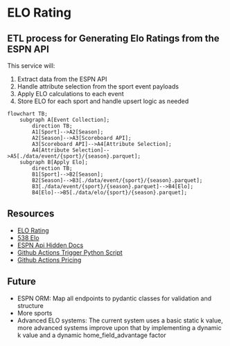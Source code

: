 # ELO Rating

## ETL process for Generating Elo Ratings from the ESPN API

This service will:
1. Extract data from the ESPN API
2. Handle attribute selection from the sport event payloads
3. Apply ELO calculations to each event
4. Store ELO for each sport and handle upsert logic as needed

```mermaid
flowchart TB;
    subgraph A[Event Collection];
        direction TB;
        A1[Sport]-->A2[Season];
        A2[Season]-->A3[Scoreboard API];
        A3[Scoreboard API]-->A4[Attribute Selection];
        A4[Attribute Selection]-->A5[./data/event/{sport}/{season}.parquet];
    subgraph B[Apply Elo];
        direction TB;
        B1[Sport]-->B2[Season];
        B2[Season]-->B3[./data/event/{sport}/{season}.parquet];
        B3[./data/event/{sport}/{season}.parquet]-->B4[Elo];
        B4[Elo]-->B5[./data/elo/{sport}/{season}.parquet];
```

## Resources
- [ELO Rating](https://en.wikipedia.org/wiki/Elo_rating_system)
- [538 Elo](https://github.com/fivethirtyeight/nfl-elo-game/tree/master)
- [ESPN Api Hidden Docs](https://gist.github.com/nntrn/ee26cb2a0716de0947a0a4e9a157bc1c)
- [Github Actions Trigger Python Script](https://canovasjm.netlify.app/2020/11/29/github-actions-run-a-python-script-on-schedule-and-commit-changes/)
- [Github Actions Pricing](https://docs.github.com/en/billing/managing-billing-for-github-actions/about-billing-for-github-actions)

## Future
- ESPN ORM: Map all endpoints to pydantic classes for validation and structure
- More sports
- Advanced ELO systems: The current system uses a basic static k value, more advanced systems improve upon that by implementing a dynamic k value and a dynamic home_field_advantage factor